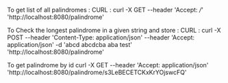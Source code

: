 To get list of all palindromes : 
CURL : curl -X GET --header 'Accept: */*' 'http://localhost:8080/palindrome'

To Check the longest palindrome in a given string and store : 
CURL : curl -X POST --header 'Content-Type: application/json' --header 'Accept: application/json' -d 'abcd abcdcba aba test' 'http://localhost:8080/palindrome' 

To get palindrome by id
curl -X GET --header 'Accept: application/json' 'http://localhost:8080/palindrome/s3LeBECETCKxKrYOjswcFQ'
